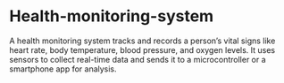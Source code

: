 # Health-monitoring-system
A health monitoring system tracks and records a person’s vital signs like heart rate, body temperature, blood pressure, and oxygen levels. It uses sensors to collect real-time data and sends it to a microcontroller or a smartphone app for analysis.
